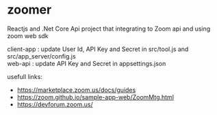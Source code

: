 # zoomer
Reactjs and .Net Core Api project that integrating to Zoom api and using zoom web sdk  

client-app : update User Id, API Key and Secret in src/tool.js and src/app_server/config.js  
web-api : update API Key and Secret in appsettings.json

usefull links:

* https://marketplace.zoom.us/docs/guides
* https://zoom.github.io/sample-app-web/ZoomMtg.html
* https://devforum.zoom.us/

